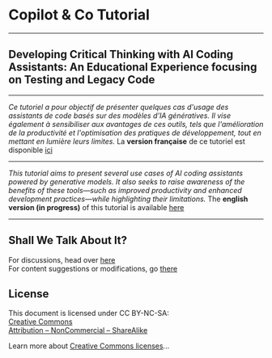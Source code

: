 # Copilot & Co Tutorial

---

## Developing Critical Thinking with AI Coding Assistants: An Educational Experience focusing on Testing and Legacy Code

---

*Ce tutoriel a pour objectif de présenter quelques cas d'usage des assistants de code basés sur des modèles d'IA génératives. Il vise également à sensibiliser aux avantages de ces outils, tels que l'amélioration de la productivité et l'optimisation des pratiques de développement, tout en mettant en lumière leurs limites.*
La **version française** de ce tutoriel est disponible [ici](./docs/fr/index.md)

---
*This tutorial aims to present several use cases of AI coding assistants powered by generative models. It also seeks to raise awareness of the benefits of these tools—such as improved productivity and enhanced development practices—while highlighting their limitations.*
The **english version (in progress)** of this tutorial is available [here](./docs/en/index.md)

---

## Shall We Talk About It?

For discussions, head over [here](https://github.com/iblasquez/tuto-copilot-genai/issues)  
For content suggestions or modifications, go [there](https://github.com/iblasquez/tuto-copilot-genai/pulls)

## License

This document is licensed under CC BY-NC-SA:  
[Creative Commons  
Attribution – NonCommercial – ShareAlike](https://creativecommons.org/licenses/by-nc-sa/4.0/)

Learn more about [Creative Commons licenses](https://creativecommons.org/licenses/?lang=en)...

<!--https://www.mkdocs.org/getting-started/>
<!--https://blog.stephane-robert.info/docs/documenter/mkdocs/>